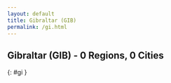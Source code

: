 ```yaml
---
layout: default
title: Gibraltar (GIB)
permalink: /gi.html
---
```



## Gibraltar (GIB) - 0 Regions, 0 Cities
{: #gi }






 
